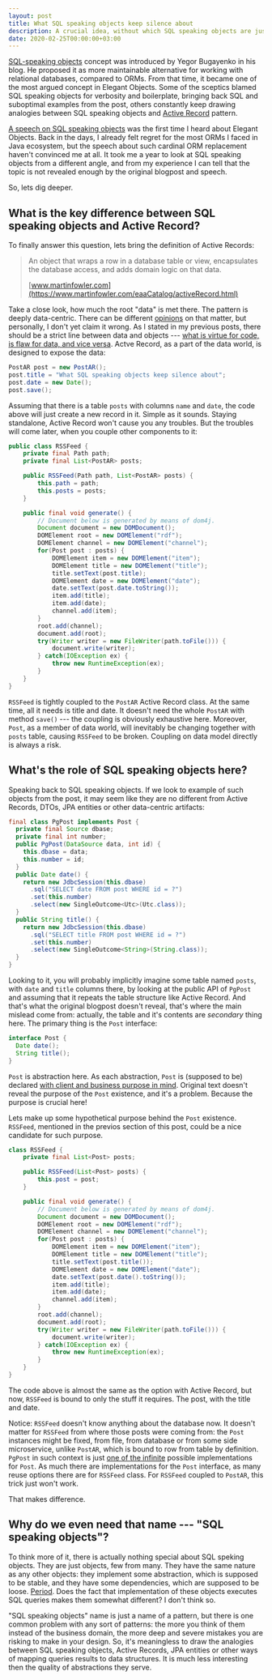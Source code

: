 ```yaml
---
layout: post
title: What SQL speaking objects keep silence about
description: A crucial idea, without which SQL speaking objects are just a parody on Active Records
date: 2020-02-25T00:00:00+03:00
---
```


[SQL-speaking objects](https://www.yegor256.com/2014/12/01/orm-offensive-anti-pattern.html#sql-speaking-objects) concept was introduced by Yegor Bugayenko in his blog. He proposed it as more maintainable alternative for working with relational databases, compared to ORMs. From that time, it became one of the most argued concept in Elegant Objects. Some of the sceptics blamed SQL speaking objects for verbosity and boilerplate, bringing back SQL and suboptimal examples from the post, others constantly keep drawing analogies between SQL speaking objects and [Active Record](https://en.wikipedia.org/wiki/Active_record_pattern) pattern.

[A speech on SQL speaking objects](http://2016.jpoint.ru/talks/bugayenko/) was the first time I heard about Elegant Objects. Back in the days, I already felt regret for the most ORMs I faced in Java ecosystem, but the speech about such cardinal ORM replacement haven't convinced me at all. It took me a year to look at SQL speaking objects from a different angle, and from my experience I can tell that the topic is not revealed enough by the original blogpost and speech.

So, lets dig deeper.

## What is the key difference between SQL speaking objects and Active Record?

To finally answer this question, lets bring the definition of Active Records:

> An object that wraps a row in a database table or view, encapsulates the database access, and adds domain logic on that data.
>
> [www.martinfowler.com](https://www.martinfowler.com/eaaCatalog/activeRecord.html)

Take a close look, how much the root "data" is met there. The pattern is deeply data-centric. There can be different [opinions](https://www.yegor256.com/2016/07/26/active-record.html) on that matter, but personally, I don't yet claim it wrong. As I stated in my previous posts, there should be a strict line between data and objects --- [what is virtue for code, is flaw for data, and vice versa](010_objects_and_data.html#objects-vs-data). Actve Record, as a part of the data world, is designed to expose the data:

```java
PostAR post = new PostAR();
post.title = "What SQL speaking objects keep silence about";
post.date = new Date();
post.save();
```

Assuming that there is a table `posts` with columns `name` and `date`, the code above will just create a new record in it. Simple as it sounds. Staying standalone, Active Record won't cause you any troubles. But the troubles will come later, when you couple other components to it:


```java
public class RSSFeed {
    private final Path path;
    private final List<PostAR> posts;

    public RSSFeed(Path path, List<PostAR> posts) {
        this.path = path;
        this.posts = posts;
    }

    public final void generate() {
        // Document below is generated by means of dom4j.
        Document document = new DOMDocument();
        DOMElement root = new DOMElement("rdf");
        DOMElement channel = new DOMElement("channel");
        for(Post post : posts) {
            DOMElement item = new DOMElement("item");
            DOMElement title = new DOMElement("title");
            title.setText(post.title);
            DOMElement date = new DOMElement("date");
            date.setText(post.date.toString());
            item.add(title);
            item.add(date);
            channel.add(item);
        }
        root.add(channel);
        document.add(root);
        try(Writer writer = new FileWriter(path.toFile())) {
            document.write(writer);
        } catch(IOException ex) {
            throw new RuntimeException(ex);
        }
    }
}
```

`RSSFeed` is tightly coupled to the `PostAR` Active Record class. At the same time, all it needs is title and date. It doesn't need the whole `PostAR` with method `save()` --- the coupling is obviously exhaustive here. Moreover, `Post`, as a member of data world, will inevitably be changing together with `posts` table, causing `RSSFeed` to be broken. Coupling on data model directly is always a risk.

## What's the role of SQL speaking objects here?

Speaking back to SQL speaking objects. If we look to example of such objects from the post, it may seem like they are no different from Active Records, DTOs, JPA entities or other data-centric artifacts:

```java
final class PgPost implements Post {
  private final Source dbase;
  private final int number;
  public PgPost(DataSource data, int id) {
    this.dbase = data;
    this.number = id;
  }
  public Date date() {
    return new JdbcSession(this.dbase)
      .sql("SELECT date FROM post WHERE id = ?")
      .set(this.number)
      .select(new SingleOutcome<Utc>(Utc.class));
  }
  public String title() {
    return new JdbcSession(this.dbase)
      .sql("SELECT title FROM post WHERE id = ?")
      .set(this.number)
      .select(new SingleOutcome<String>(String.class));
  }
}
```

Looking to it, you will probably implicitly imagine some table named `posts`, with `date` and `title` columns there, by looking at the public API of `PgPost` and assuming that it repeats the table structure like Active Record. And that's what the original blogpost doesn't reveal, that's where the main mislead come from: actually, the table and it's contents are *secondary* thing here. The primary thing is the `Post` interface:

```java
interface Post {
  Date date();
  String title();
}
```

`Post` is abstraction here. As each abstraction, `Post` is (supposed to be) declared [with client and business purpose in mind](014_traits_of_high_quality_abstractions.html#trait-4-there-should-be-particular-client-with-some-demand-behind-each-interface). Original text doesn't reveal the purpose of the `Post` existence, and it's a problem. Because the purpose is crucial here!

Lets make up some hypothetical purpose behind the `Post` existence. `RSSFeed`, mentioned in the previos section of this post, could be a nice candidate for such purpose.

```java
class RSSFeed {
    private final List<Post> posts;

    public RSSFeed(List<Post> posts) {
        this.post = post;
    }

    public final void generate() {
        // Document below is generated by means of dom4j.
        Document document = new DOMDocument();
        DOMElement root = new DOMElement("rdf");
        DOMElement channel = new DOMElement("channel");
        for(Post post : posts) {
            DOMElement item = new DOMElement("item");
            DOMElement title = new DOMElement("title");
            title.setText(post.title());
            DOMElement date = new DOMElement("date");
            date.setText(post.date().toString());
            item.add(title);
            item.add(date);
            channel.add(item);
        }
        root.add(channel);
        document.add(root);
        try(Writer writer = new FileWriter(path.toFile())) {
            document.write(writer);
        } catch(IOException ex) {
            throw new RuntimeException(ex);
        }
    }
}
```

The code above is almost the same as the option with Active Record, but now, `RSSFeed` is bound to only the stuff it requires. The post, with the title and date.

Notice: `RSSFeed` doesn't know anything about the database now. It doesn't matter for `RSSFeed` from where those posts were coming from: the `Post` instances might be fixed, from file, from database or from some side microservice, unlike `PostAR`, which is bound to row from table by definition. `PgPost` in such context is just [one of the infinite](014_traits_of_high_quality_abstractions.html#trait-2-truly-good-interface-has-infinite-number-of-potentially-useful-implementations) possible implementations for `Post`. As much there are implementations for the `Post` interface, as many reuse options there are for `RSSFeed` class. For `RSSFeed` coupled to `PostAR`, this trick just won't work.

That makes difference.

## Why do we even need that name --- "SQL speaking objects"?

To think more of it, there is actually nothing special about SQL speking objects. They are just objects, few from many. They have the same nature as any other objects: they implement some abstraction, which is supposed to be stable, and they have some dependencies, which are supposed to be loose. [Period](013_mental_maintainability_model.html). Does the fact that implementation of these objects executes SQL queries makes them somewhat different? I don't think so.

"SQL speaking objects" name is just a name of a pattern, but there is one common problem with any sort of patterns: the more you think of them instead of the business domain, the more deep and severe mistakes you are risking to make in your design. So, it's meaningless to draw the analogies between SQL speaking objects, Active Records, JPA entities or other ways of mapping queries results to data structures. It is much less interesting then the quality of abstractions they serve.

